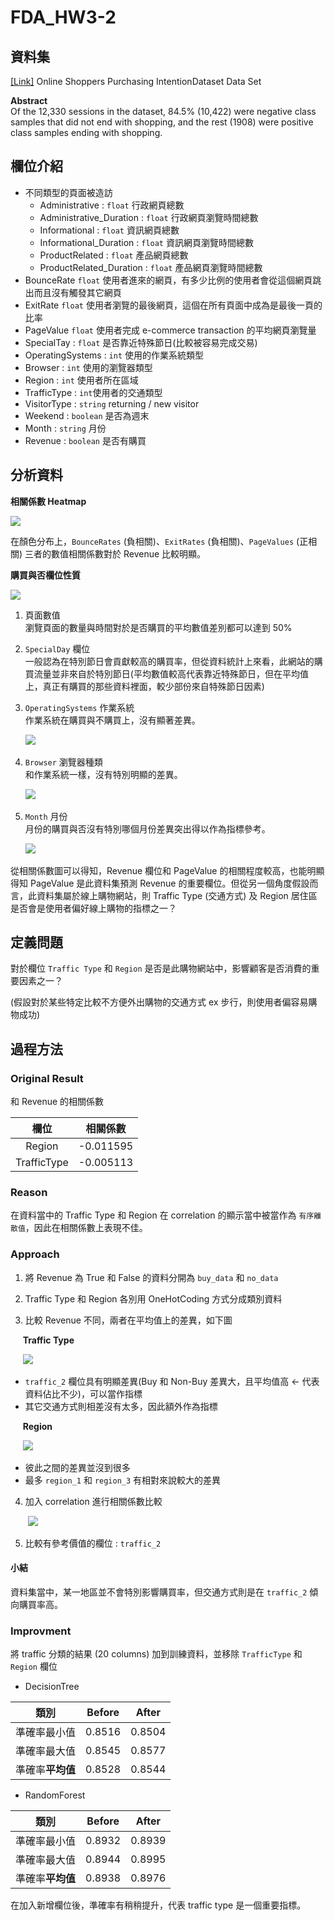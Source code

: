 # FDA_HW3-2

## 資料集
 [[Link]](https://archive.ics.uci.edu/ml/datasets/Online+Shoppers+Purchasing+Intention+Dataset) Online Shoppers Purchasing IntentionDataset Data Set
 
 **Abstract**  
Of the 12,330 sessions in the dataset, 84.5% (10,422) were negative class samples that did not end with shopping, and the rest (1908) were positive class samples ending with shopping.



## 欄位介紹
- 不同類型的頁面被造訪
	- Administrative : `float` 行政網頁總數
	- Administrative_Duration : `float` 行政網頁瀏覽時間總數
	- Informational : `float` 資訊網頁總數
	- Informational_Duration : `float` 資訊網頁瀏覽時間總數
	- ProductRelated : `float` 產品網頁總數
	- ProductRelated_Duration : `float` 產品網頁瀏覽時間總數
- BounceRate `float`
	使用者進來的網頁，有多少比例的使用者會從這個網頁跳出而且沒有觸發其它網頁
- ExitRate `float`
	使用者瀏覽的最後網頁，這個在所有頁面中成為是最後一頁的比率
- PageValue `float`
	使用者完成 e-commerce transaction 的平均網頁瀏覽量
- SpecialTay : `float` 是否靠近特殊節日(比較被容易完成交易)
- OperatingSystems : `int` 使用的作業系統類型
- Browser : `int` 使用的瀏覽器類型
- Region : `int` 使用者所在區域
- TrafficType : `int`使用者的交通類型
- VisitorType : `string` returning / new visitor
- Weekend : `boolean` 是否為週末
- Month : `string` 月份
- Revenue : `boolean` 是否有購買

## 分析資料

**相關係數 Heatmap**

![](https://i.imgur.com/MzZYjxj.png=500x)

在顏色分布上，`BounceRates` (負相關)、`ExitRates` (負相關)、`PageValues` (正相關) 三者的數值相關係數對於 Revenue 比較明顯。

**購買與否欄位性質**

![](https://i.imgur.com/qj0xIhf.png=500x)

1. 頁面數值  
	瀏覽頁面的數量與時間對於是否購買的平均數值差別都可以達到 50%  
  
2. `SpecialDay` 欄位  
	一般認為在特別節日會貢獻較高的購買率，但從資料統計上來看，此網站的購買流量並非來自於特別節日(平均數值較高代表靠近特殊節日，但在平均值上，真正有購買的那些資料裡面，較少部份來自特殊節日因素)  
  
  
3. `OperatingSystems` 作業系統  
	作業系統在購買與不購買上，沒有顯著差異。

&nbsp;&nbsp;&nbsp;&nbsp;&nbsp;&nbsp;![](https://i.imgur.com/UlruMLJ.png=500x)

	
4. `Browser` 瀏覽器種類  
	和作業系統一樣，沒有特別明顯的差異。
	
&nbsp;&nbsp;&nbsp;&nbsp;&nbsp;&nbsp;![](https://i.imgur.com/aUQ5ItG.png=500x)


5. `Month` 月份  
	月份的購買與否沒有特別哪個月份差異突出得以作為指標參考。
	
&nbsp;&nbsp;&nbsp;&nbsp;&nbsp;&nbsp;![](https://i.imgur.com/ZLjEQtF.png=500x)


從相關係數圖可以得知，Revenue 欄位和 PageValue 的相關程度較高，也能明顯得知 PageValue 是此資料集預測 Revenue 的重要欄位。但從另一個角度假設而言，此資料集屬於線上購物網站，則 Traffic Type (交通方式) 及 Region 居住區是否會是使用者偏好線上購物的指標之一？


## 定義問題

對於欄位 `Traffic Type` 和 `Region` 是否是此購物網站中，影響顧客是否消費的重要因素之一？

(假設對於某些特定比較不方便外出購物的交通方式 ex 步行，則使用者偏容易購物成功)

## 過程方法

### Original Result
和 Revenue 的相關係數

| 欄位         | 相關係數  |
| :-----------: | :---------: |
| Region       | -0.011595 |
| TrafficType | -0.005113 |


### Reason

在資料當中的 Traffic Type 和 Region 在 correlation 的顯示當中被當作為 `有序離散值`，因此在相關係數上表現不佳。

### Approach

1. 將 Revenue 為 True 和 False 的資料分開為 `buy_data` 和 `no_data`  

2. Traffic Type 和 Region 各別用 OneHotCoding 方式分成類別資料  

3. 比較 Revenue 不同，兩者在平均值上的差異，如下圖

&nbsp;&nbsp;&nbsp;&nbsp;&nbsp;**Traffic Type**

&nbsp;&nbsp;&nbsp;&nbsp;&nbsp;![](https://i.imgur.com/emO5kYY.png=500x)

- `traffic_2` 欄位具有明顯差異(Buy 和 Non-Buy 差異大，且平均值高 ← 代表資料佔比不少)，可以當作指標
- 其它交通方式則相差沒有太多，因此額外作為指標

&nbsp;&nbsp;&nbsp;&nbsp;&nbsp;**Region**

&nbsp;&nbsp;&nbsp;&nbsp;&nbsp;![](https://i.imgur.com/sf9525n.png=500x)

- 彼此之間的差異並沒到很多
- 最多 `region_1` 和 `region_3` 有相對來說較大的差異

4. 加入 correlation 進行相關係數比較

&nbsp;&nbsp;&nbsp;&nbsp;&nbsp;&nbsp;&nbsp;![](https://i.imgur.com/S6HNlbb.png=400x)


5. 比較有參考價值的欄位 : `traffic_2`

#### 小結
資料集當中，某一地區並不會特別影響購買率，但交通方式則是在 `traffic_2` 傾向購買率高。

### Improvment
將 traffic 分類的結果 (20 columns) 加到訓練資料，並移除 `TrafficType` 和 `Region` 欄位
- DecisionTree


|       類別       | Before | After  |
|:----------------:|:------:|:------:|
|   準確率最小值   | 0.8516 | 0.8504 |
|   準確率最大值   | 0.8545 | 0.8577 |
| 準確率**平均值** | 0.8528 | 0.8544 |

- RandomForest

|       類別       | Before | After  |
|:----------------:|:------:|:------:|
|   準確率最小值   | 0.8932 | 0.8939 |
|   準確率最大值   | 0.8944 | 0.8995 |
| 準確率**平均值** | 0.8938 | 0.8976 |

在加入新增欄位後，準確率有稍稍提升，代表 traffic type 是一個重要指標。
